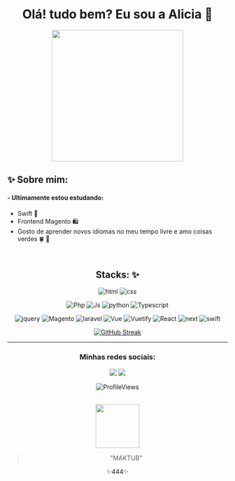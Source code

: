<div align="center"> 
 <h1>Olá! tudo bem? Eu sou a Alicia 🐸</h1>
 <img src="https://readme-typing-svg.herokuapp.com?font=roboto&size=22&duration=4000&color=77657d&background=FF000000&center=true&lines=👽+front-end+developer+!+👾" width="300px"> 
 
 </div>

## ✨ Sobre mim:  
 #### - Ultimamente estou estudando: <br>
 - Swift 🧡 <br>
 - Frontend Magento 🛍️ <br>
 - Gosto de aprender novos idiomas no meu tempo livre e amo coisas verdes 🍀 🐸 
 <br>
<div align="center">   

## Stacks: :sparkles:



![html](https://img.shields.io/badge/html-043?style=for-the-badge&&logo=html5)
![css](https://img.shields.io/badge/css-043?style=for-the-badge&logo=css3)



![Php](https://img.shields.io/badge/Php-043?style=for-the-badge&logo=php)
![Js](https://img.shields.io/badge/js-043?style=for-the-badge&logo=javascript)
![python](https://img.shields.io/badge/python-043?style=for-the-badge&logo=python)
![Typescript](https://img.shields.io/badge/ts-043?style=for-the-badge&logo=typescript)



![jquery](https://img.shields.io/badge/jquery-043?style=for-the-badge&logo=jquery)
![Magento](https://img.shields.io/badge/magento-043?style=for-the-badge&logo=magento)
![laravel](https://img.shields.io/badge/laravel-043?style=for-the-badge&logo=laravel)
![Vue](https://img.shields.io/badge/vue-043?style=for-the-badge&logo=vue.js)
![Vuetify](https://img.shields.io/badge/vuetify-043?style=for-the-badge&logo=vuetify)
![React](https://img.shields.io/badge/react-043?style=for-the-badge&logo=react)
![next](https://img.shields.io/badge/next-043?style=for-the-badge&logo=next.js)
![swift](https://img.shields.io/badge/swift-043?style=for-the-badge&logo=swift)

[![GitHub Streak](https://streak-stats.demolab.com/?user=catheali&theme=vue&background=043&border=041&dates=fff)](https://git.io/streak-stats)
 
<hr>

<div>
 <h3> Minhas redes sociais:  </h3>
<a href="https://instagram.com/ali.snull" target="_blank"><img src="https://piskel-imgstore-b.appspot.com/img/351d658c-06f2-11ee-8d0b-499722071048.gif" target="_blank"></a>
<a href="https://www.linkedin.com/in/alicia-alencar" target="_blank"><img src="https://piskel-imgstore-b.appspot.com/img/f53416c2-06f0-11ee-af8d-499722071048.gif" target="_blank"></a>  

</div>

![ProfileViews](https://komarev.com/ghpvc/?username=catheali&color=27703c)

<br>
 <img width="100px" src="https://piskel-imgstore-b.appspot.com/img/023efcd9-0633-11ee-b1b2-3555d4fbe6b2.gif">
 
 > "MAKTUB" 

  ✨444✨
</div>
